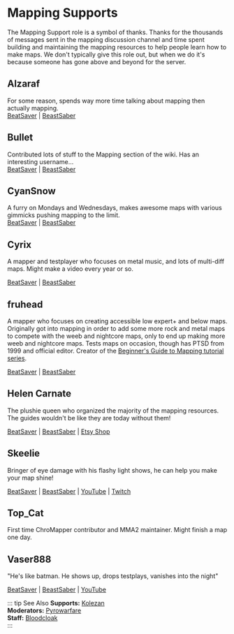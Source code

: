 # Mapping Supports
The Mapping Support role is a symbol of thanks. Thanks for the thousands of messages sent in the mapping discussion
channel and time spent building and maintaining the mapping resources to help people learn how to make maps.
We don't typically give this role out, but when we do it's because someone has gone above and beyond for the server.

## Alzaraf
For some reason, spends way more time talking about mapping then actually mapping.  
[BeatSaver](https://beatsaver.com/uploader/5cff0b7798cc5a672c855ce3) | [BeastSaber](https://bsaber.com/members/alzaraf/)

## Bullet
Contributed lots of stuff to the Mapping section of the wiki. Has an interesting username...  
[BeatSaver](https://beatsaver.com/uploader/5e84a9933f476a000645dd88) | [BeastSaber](https://bsaber.com/members/xace1337manx/)

## CyanSnow
A furry on Mondays and Wednesdays, makes awesome maps with various gimmicks pushing mapping to the limit.  
[BeatSaver](https://beatsaver.com/uploader/5cff0b7698cc5a672c8543ac) | [BeastSaber](https://bsaber.com/members/cyansnow/)

## Cyrix
A mapper and testplayer who focuses on metal music, and lots of multi-diff maps. Might make a video every year or so.

[BeatSaver](https://beatsaver.com/uploader/5eb6eb9a7abb000006c85add) | [BeastSaber](https://bsaber.com/members/cyrix/)

## fruhead
A mapper who focuses on creating accessible low expert+ and below maps. Originally got into mapping in order to add some
more rock and metal maps to compete with the weeb and nightcore maps, only to end up making more weeb and nightcore maps.
Tests maps on occasion, though has PTSD from 1999 and official editor.
Creator of the [Beginner's Guide to Mapping tutorial series](https://www.youtube.com/playlist?list=PL5F3WJ0s0nscdpqiWlOpM_4tJcF-CnWbm).

[BeatSaver](https://beatsaver.com/uploader/5cff0b7598cc5a672c852683) | [BeastSaber](https://bsaber.com/members/fruhead/)

## Helen Carnate
The plushie queen who organized the majority of the mapping resources.
The guides wouldn't be like they are today without them!

[BeatSaver](https://beatsaver.com/uploader/5cff0b7798cc5a672c8553d2) | [BeastSaber](https://bsaber.com/members/helencarnate/)
| [Etsy Shop](https://www.etsy.com/shop/HelenCarnateDesigns)

## Skeelie
Bringer of eye damage with his flashy light shows, he can help you make your map shine!

[BeatSaver](https://beatsaver.com/uploader/5cff0b7698cc5a672c85507f) | [BeastSaber](https://bsaber.com/members/skeelie/)
| [YouTube](https://www.youtube.com/user/xSkeelie) | [Twitch](https://www.twitch.tv/skeelie)

## Top_Cat
First time ChroMapper contributor and MMA2 maintainer. Might finish a map one day.

## Vaser888
"He's like batman. He shows up, drops testplays, vanishes into the night"

[BeatSaver](https://beatsaver.com/uploader/5f63fb45103cbc00068ee060) |
[BeastSaber](https://bsaber.com/members/vaser888/) |
[YouTube](https://www.youtube.com/c/vaser888)

::: tip See Also
**Supports:** [Kolezan](./supports.md#kolezan)  
**Moderators:** [Pyrowarfare](./moderators.md#pyrowarfare)  
**Staff:** [Bloodcloak](./staff.md#bloodcloak)  
:::
